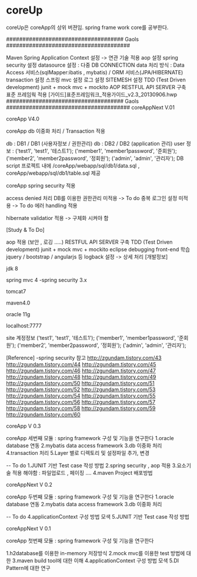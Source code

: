 # coreUp
coreUp은 coreApp의 상위 버젼임.
spring frame work core를 공부한다.


#################################### Gaols ######################################

Maven
Spring Application Context 설정 -> 연관 기술 적용 aop 설정 spring security 설정 datasource 설정 : 다중 DB CONNECTION data 처리 방식 : Data Access 서비스(sqlMapper:ibatis , mybatis) / ORM 서비스(JPA/HIBERNATE) transaction 설정 스프링 mvc 설정 로그 설정 SITEMESH 설정
TDD (Test Driven development) junit + mock mvc + mockito
AOP
RESTFUL API SERVER 구축
표준 프레임웍 적용 [가이드]표준프레임워크_적용가이드_v2.3_20130906.hwp #################################### Gaols ######################################
coreAppNext V.01

coreApp V4.0

coreApp db 이중화 처리 / Transaction 적용

db : DB1 / DB1 (사용자정보 / 권한관리)
db : DB2 / DB2 (application 관리)
user 정보 : 
('test1', 'test1', '테스트1');
('member1', 'member1password', '준회원');
('member2', 'member2password', '정회원');
('admin', 'admin', '관리자');
DB script  프로젝트 내에	/coreApp/webapp/sql/db1/data.sql , coreApp/webapp/sql/db1/table.sql 제공

coreApp spring security 적용

access denied 처리
DB를 이용한 권한관리 미적용 -> To do
중복 로그인 설정 미적용 -> To do
에러 handling 적용

hibernate validatior 적용 -> 구체화 시켜야 함

[Study & To Do]

aop 적용 (보안 , 로깅 .....)
RESTFUL API SERVER 구축
TDD (Test Driven development) junit + mock mvc + mockito
eclipse debugging
front-end 학습 jquery / bootstrap / angularjs 등
logback 설정 -> 상세 처리
[개발정보]

jdk 8

spring mvc 4 -spring security 3.x

tomcat7

maven4.0

oracle 11g

localhost:7777

site 계정정보 ('test1', 'test1', '테스트1'); ('member1', 'member1password', '준회원'); ('member2', 'member2password', '정회원'); ('admin', 'admin', '관리자');

[Reference] -spring security 참고 http://zgundam.tistory.com/43 http://zgundam.tistory.com/44 http://zgundam.tistory.com/45 http://zgundam.tistory.com/46 http://zgundam.tistory.com/47 http://zgundam.tistory.com/48 http://zgundam.tistory.com/49 http://zgundam.tistory.com/50 http://zgundam.tistory.com/51 http://zgundam.tistory.com/52 http://zgundam.tistory.com/53 http://zgundam.tistory.com/54 http://zgundam.tistory.com/55 http://zgundam.tistory.com/56 http://zgundam.tistory.com/57 http://zgundam.tistory.com/58 http://zgundam.tistory.com/59 http://zgundam.tistory.com/60

coreApp V 0.3

coreApp 세번째 모듈 : spring framework 구성 및 기능을 연구한다 1.oracle database   연동 2.mybatis data access framework 3.db 이중화 처리   4.transaction 처리 5.Layer 별로  디렉토리 및 설정파일 추가, 변경

-- To do 1.JUNIT 기반 Test case 작성 방법 2.spring security , aop 적용 3.요소기술 적용 해야함 : 파일업로드 , 페이징 .... 4.maven Project 배포방법

coreAppNext V 0.2

coreApp 두번째 모듈 : spring framework 구성 및 기능을 연구한다 1.oracle database   연동 2.mybatis data access framework 3.db 이중화 처리  

-- To do 4.applicationContext 구성 방법 모색 5.JUNIT 기반 Test case 작성 방법

coreAppNext V 0.1

coreApp 첫번째 모듈 : spring framework 구성 및 기능을 연구한다

1.h2database를 이용한 in-memory 저장방식 2.mock mvc를 이용한 test 방법에 대한
3.maven build tool에 대한 이해 4.applicationContext 구성 방법 모색 5.DI Pattern에 대한 연구
